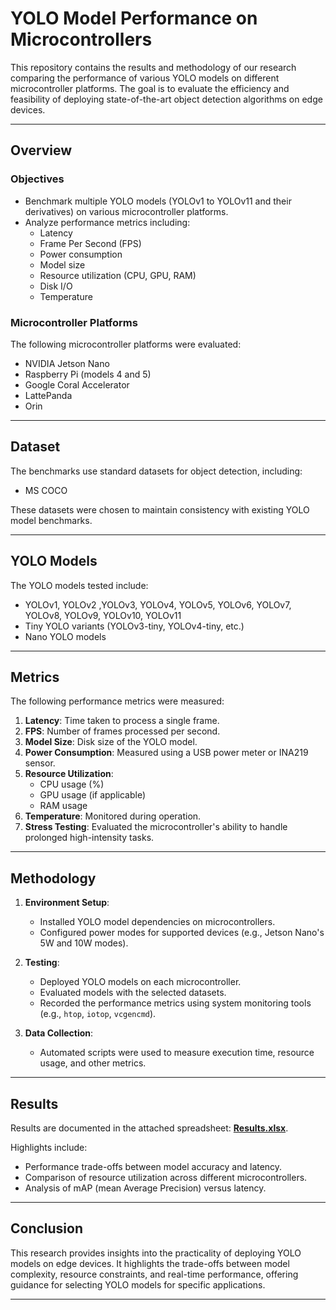 # YOLO Model Performance on Microcontrollers

This repository contains the results and methodology of our research comparing the performance of various YOLO models on different microcontroller platforms. The goal is to evaluate the efficiency and feasibility of deploying state-of-the-art object detection algorithms on edge devices.

---

## Overview

### Objectives
- Benchmark multiple YOLO models (YOLOv1 to YOLOv11 and their derivatives) on various microcontroller platforms.
- Analyze performance metrics including:
  - Latency
  - Frame Per Second (FPS)
  - Power consumption
  - Model size
  - Resource utilization (CPU, GPU, RAM)
  - Disk I/O
  - Temperature

### Microcontroller Platforms
The following microcontroller platforms were evaluated:
- NVIDIA Jetson Nano
- Raspberry Pi (models 4 and 5)
- Google Coral Accelerator
- LattePanda
- Orin

---

## Dataset
The benchmarks use standard datasets for object detection, including:
- MS COCO

These datasets were chosen to maintain consistency with existing YOLO model benchmarks.

---

## YOLO Models
The YOLO models tested include:
- YOLOv1, YOLOv2 ,YOLOv3, YOLOv4, YOLOv5, YOLOv6, YOLOv7, YOLOv8, YOLOv9, YOLOv10, YOLOv11
- Tiny YOLO variants (YOLOv3-tiny, YOLOv4-tiny, etc.)
- Nano YOLO models

---

## Metrics
The following performance metrics were measured:
1. **Latency**: Time taken to process a single frame.
2. **FPS**: Number of frames processed per second.
3. **Model Size**: Disk size of the YOLO model.
4. **Power Consumption**: Measured using a USB power meter or INA219 sensor.
5. **Resource Utilization**:
   - CPU usage (%)
   - GPU usage (if applicable)
   - RAM usage
6. **Temperature**: Monitored during operation.
7. **Stress Testing**: Evaluated the microcontroller's ability to handle prolonged high-intensity tasks.

---

## Methodology
1. **Environment Setup**:
   - Installed YOLO model dependencies on microcontrollers.
   - Configured power modes for supported devices (e.g., Jetson Nano's 5W and 10W modes).

2. **Testing**:
   - Deployed YOLO models on each microcontroller.
   - Evaluated models with the selected datasets.
   - Recorded the performance metrics using system monitoring tools (e.g., `htop`, `iotop`, `vcgencmd`).

3. **Data Collection**:
   - Automated scripts were used to measure execution time, resource usage, and other metrics.

---

## Results
Results are documented in the attached spreadsheet: **[Results.xlsx](./Results.xlsx)**.

Highlights include:
- Performance trade-offs between model accuracy and latency.
- Comparison of resource utilization across different microcontrollers.
- Analysis of mAP (mean Average Precision) versus latency.

---

## Conclusion
This research provides insights into the practicality of deploying YOLO models on edge devices. It highlights the trade-offs between model complexity, resource constraints, and real-time performance, offering guidance for selecting YOLO models for specific applications.

---